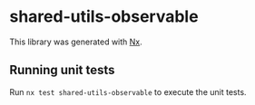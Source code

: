 # shared-utils-observable

This library was generated with [Nx](https://nx.dev).

## Running unit tests

Run `nx test shared-utils-observable` to execute the unit tests.

